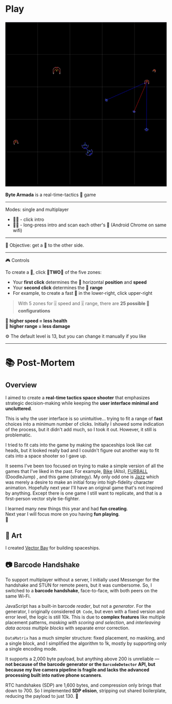 <h1><a href="https://bacionejs.github.io/byte-armada/" style="text-decoration: none; color: inherit;">Play</a></h1>

[![Demo – Click to Play](README.jpg)](https://bacionejs.github.io/byte-armada/)

**Byte Armada** is a real-time-tactics 🚀 game

---
Modes: single and multiplayer

- 🚀🤖 - click intro  
- 🚀🚀 - long-press intro and scan each other's 📱 (Android Chrome on same wifi)

---

🥅 Objective: get a 🚀 to the other side.

---

🎮 Controls

To create a 🚀, click 🚨**TWO**🚨 of the five zones:

- Your **first click** determines the 🚀 horizontal **position** and **speed** 
- Your **second click** determines the 🔫 **range**  
- For example, to create a fast 🚀 in the lower-right, click upper-right  

> With 5 zones for 🎚️ speed and 🎚️ range, there are **25 possible 🚀 configurations**  

🚀 **higher speed = less health**  
🔫 **higher range = less damage**  

⚙️ The default level is 13, but you can change it manually if you like  

---

# 📚 Post-Mortem

## Overview

I aimed to create a **real-time tactics space shooter** that emphasizes strategic decision-making while keeping the **user interface minimal and uncluttered**.  

This is why the user interface is so unintuitive... trying to fit a range of  **fast** choices into a minimum number of clicks. Initially I showed some indication of the process, but it didn't add much, so I took it out. However, it still is problematic.

I tried to fit cats into the game by making the spaceships look like cat heads, but it looked really bad and I couldn't figure out another way to fit cats into a space shooter so I gave up. 

It seems I've been too focused on trying to make a simple version of all the games that I've liked in the past. For example, [Bike](https://github.com/bacionejs/bike) (Alto), [FURBALL](https://github.com/bacionejs/furball) (DoodleJump) , and this game (strategy). My only odd one is [Jazz](https://github.com/bacionejs/cat) which was merely a desire to make an initial foray into high-fidelity character animation. Hopefully next year I'll have an original game that's not inspired by anything. Except there is one game I still want to replicate, and that is a first-person vector style tie-fighter.

I learned many new things this year and had **fun creating**.  
Next year I will focus more on you having **fun playing**.  
🫡

## 🎨 Art

I created [Vector Bay](//github.com/bacionejs/vectorbay) for building spaceships.

## 📷 Barcode Handshake

To support multiplayer without a server, I initially used Messenger for the handshake and STUN for remote peers, but it was cumbersome. So, I switched to a **barcode handshake**, face-to-face, with both peers on the same Wi-Fi.

JavaScript has a built-in barcode *reader*, but not a *generator*. For the generator, I originally considered `QR Code`, but even with a fixed version and error level, the logic is still 10k. This is due to **complex features** like multiple placement patterns, *masking with scoring and selection*, and *interleaving data across multiple blocks* with separate error correction.

`DataMatrix` has a much simpler structure: fixed placement, no masking, and a single block, and I simplified the algorithm to 1k, mostly by supporting only a single encoding mode.

It supports a 2,000 byte payload, but anything above 200 is unreliable — **not because of the barcode generator or the `BarcodeDetector` API, but because my live camera pipeline is fragile and lacks the advanced processing built into native phone scanners**.

RTC handshakes (SDP) are 1,600 bytes, and compression only brings that down to 700. So I implemented **SDP elision**, stripping out shared boilerplate, reducing the payload to just 130. 🎉


